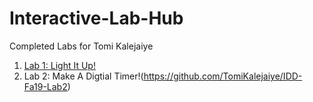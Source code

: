 # Interactive-Lab-Hub

Completed Labs for Tomi Kalejaiye
1. [Lab 1: Light It Up!](https://github.com/TomiKalejaiye/IDD-Fa18-Lab1)
2. Lab 2: Make A Digtial Timer!(https://github.com/TomiKalejaiye/IDD-Fa19-Lab2)
